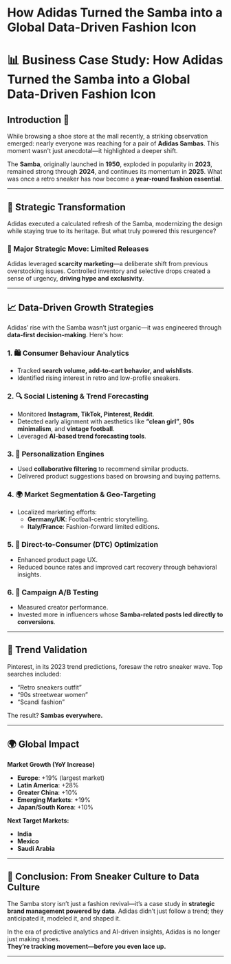 # How Adidas Turned the Samba into a Global Data-Driven Fashion Icon


# 📊 Business Case Study: How Adidas Turned the Samba into a Global Data-Driven Fashion Icon

## Introduction 👟

While browsing a shoe store at the mall recently, a striking observation emerged: nearly everyone was reaching for a pair of **Adidas Sambas**. This moment wasn't just anecdotal—it highlighted a deeper shift. 

The **Samba**, originally launched in **1950**, exploded in popularity in **2023**, remained strong through **2024**, and continues its momentum in **2025**. What was once a retro sneaker has now become a **year-round fashion essential**.

---

## 🧠 Strategic Transformation

Adidas executed a calculated refresh of the Samba, modernizing the design while staying true to its heritage. But what truly powered this resurgence?

### 🔑 Major Strategic Move: Limited Releases
Adidas leveraged **scarcity marketing**—a deliberate shift from previous overstocking issues. Controlled inventory and selective drops created a sense of urgency, **driving hype and exclusivity**.

---

## 📈 Data-Driven Growth Strategies

Adidas’ rise with the Samba wasn’t just organic—it was engineered through **data-first decision-making**. Here's how:

### 1. 🛍️ Consumer Behaviour Analytics
- Tracked **search volume, add-to-cart behavior, and wishlists**.
- Identified rising interest in retro and low-profile sneakers.

### 2. 🔍 Social Listening & Trend Forecasting
- Monitored **Instagram, TikTok, Pinterest, Reddit**.
- Detected early alignment with aesthetics like **“clean girl”**, **90s minimalism**, and **vintage football**.
- Leveraged **AI-based trend forecasting tools**.

### 3. 🎯 Personalization Engines
- Used **collaborative filtering** to recommend similar products.
- Delivered product suggestions based on browsing and buying patterns.

### 4. 🌍 Market Segmentation & Geo-Targeting
- Localized marketing efforts:
  - **Germany/UK**: Football-centric storytelling.
  - **Italy/France**: Fashion-forward limited editions.

### 5. 🛒 Direct-to-Consumer (DTC) Optimization
- Enhanced product page UX.
- Reduced bounce rates and improved cart recovery through behavioral insights.

### 6. 🧪 Campaign A/B Testing
- Measured creator performance.
- Invested more in influencers whose **Samba-related posts led directly to conversions**.

---

## 🔮 Trend Validation

Pinterest, in its 2023 trend predictions, foresaw the retro sneaker wave. Top searches included:
- “Retro sneakers outfit”
- “90s streetwear women”
- “Scandi fashion”

The result? **Sambas everywhere.**

---

## 🌍 Global Impact

**Market Growth (YoY Increase)**  
- **Europe**: +19% (largest market)  
- **Latin America**: +28%  
- **Greater China**: +10%  
- **Emerging Markets**: +19%  
- **Japan/South Korea**: +10%

**Next Target Markets:**  
- **India**  
- **Mexico**  
- **Saudi Arabia**

---

## 🧵 Conclusion: From Sneaker Culture to Data Culture

The Samba story isn’t just a fashion revival—it’s a case study in **strategic brand management powered by data**. Adidas didn’t just follow a trend; they anticipated it, modeled it, and shaped it.

In the era of predictive analytics and AI-driven insights, Adidas is no longer just making shoes.  
**They’re tracking movement—before you even lace up.**

---

